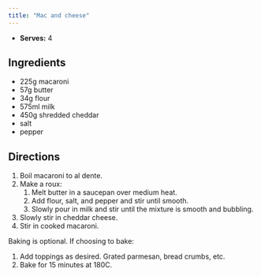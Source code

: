```yaml
---
title: "Mac and cheese"
---
```


- **Serves:** 4

## Ingredients

- 225g macaroni
- 57g butter
- 34g flour
- 575ml milk
- 450g shredded cheddar
- salt
- pepper

## Directions

1. Boil macaroni to al dente.
2. Make a roux:
    1. Melt butter in a saucepan over medium heat.
    2. Add flour, salt, and pepper and stir until smooth.
    3. Slowly pour in milk and stir until the mixture is smooth and bubbling.
3. Slowly stir in cheddar cheese.
4. Stir in cooked macaroni.

Baking is optional. If choosing to bake:

1. Add toppings as desired. Grated parmesan, bread crumbs, etc.
2. Bake for 15 minutes at 180C.
